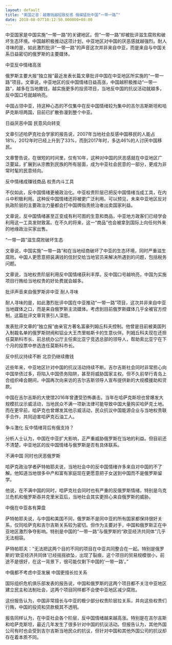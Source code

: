 ```yaml
---
layout: default
title: "美国之音：越撒钱越招致反感 俄媒猛批中国“一带一路”"
date: 2018-08-07T10:12:50.000000+08:00
---
```


中亚国家是中国实施“一带一路”的关键地区。但“一带一路”却被批评滋生腐败和破坏生态环境。中国越积极推动这项计划，中亚地区对中国的厌恶感就越强烈。耐人寻味的是，如此激烈批评“一带一路”的声音这次并非来自中亚，而是来自与中国关系日益密切的俄罗斯的主要媒体。

中亚反中情绪高涨

俄罗斯主要大报“独立报”最近发表长篇文章批评中国在中亚地区所实施的“一带一路”项目。文章说，中亚地区的反中国情绪日益高涨，中国越积极推动“一带一路”，越多在当地撒钱，越实施更多的投资项目，当地反中国的抗议活动就越多，反中国口号就越响亮。

中国占领中亚，持这种心态的不仅集中在反中国情绪较为集中的吉尔吉斯斯坦和哈萨克斯坦两国，目前已扩散弥漫到整个中亚。

日益厌恶中国 民意风向转变

文章引述哈萨克社会学家的报告说，2007年当地社会反感中国移民的人能占18%，2012年时已经上升到了33%，而到2017年时，多达46%的人讨厌中国移民。

文章警告说，在很短的时间里，仅有10年，这种对中国的厌恶感就在中亚地区广泛蔓延，扩展到从宗教到民族的所有层面，成为中亚社会民意的一部分，更成为非常时髦的民意倾向。

反中情绪成赚钱商品 权贵内斗工具

不仅如此，反中国情绪更被政治化。中亚权贵阶层已把反中国情绪当成工具，在内斗中积极利用。这种反中国情绪还将被更广泛利用。可以预见，未来中亚地区反对执政阶层的主要政治力量都会打中国牌指责统治者出卖国家利益。

文章说，反中国情绪甚至正变成有利可图的生意和商品，中亚地方政客们已经学会利用这一工具发财致富。在不久的将来，这一“商品”也会被拿到国际上向任何外来的地缘政治买家出售。

“一带一路”滋生腐败破坏生态

文章说，中国实施“一带一路”和在当地经商破坏了中亚的生态环境，同时严重滋生腐败。中国人更愿意把装满钱的信封交给当地官员来解决所遇到的问题，包括税务问题。

文章说，当地权贵阶层利用反中国情绪获利丰厚。反中国口号越响亮，中国为实施项目行贿给当地权贵的好处费就会越多。

批评声音来自俄罗斯非中亚 耐人寻味

耐人寻味的是，如此激烈批评中国在中亚推动“一带一路”项目，这次并非来自中亚当地媒体之口，而是来自俄罗斯主流媒体。考虑到目前俄罗斯媒体几乎全被官方控制，这篇批评文章背景引人深思。

发表批评文章的“独立报”由亲官方著名富豪列姆丘科夫控制。他曾是目前被美国列入制裁名单的俄罗斯财阀和铝业大王杰里帕斯卡的生意伙伴。列姆丘科夫现在还担任莫斯科市长、前总统办公厅主任索比亚宁竞选总部的领导人，帮助索比亚宁在下个月的投票中参选连任莫斯科市长。

反中抗议持续不断 北京仍继续撒钱

近些年来，中亚地区针对中国的抗议活动持续不断。吉尔吉斯社会同时非常担心向中国举债过多，将陷入中国债务陷阱，甚至将威胁国家主权。但不久前举行青岛上合组织峰会期间，中国再次向来访的吉尔吉斯领导人宣布提供新的大规模援助和贷款。

中国在吉尔吉斯的大使馆2016年曾遭受恐怖袭击。当年在哈萨克斯坦也曾爆发大规模抗议示威活动，当地民众不满一项新法律可能导致中国大量购买哈萨克土地。而在更早前，哈萨克也曾爆发其他示威活动，民众抗议中国能源企业与当地权贵联手合作，共同迫害哈萨克石油工人。

争斗激化 反中情绪背后有俄支持？

分析人士认为，中国在中亚扩大影响，正严重威胁俄罗斯在当地的利益。但目前还不清楚，中亚地区的反中国情绪与俄罗斯是否有具体联系。

不满中国 同时也厌恶俄罗斯

哈萨克政治学者萨特帕耶夫说，当地社会中的反中国情绪许多来自对中国的不了解。他知道当地很多中产和富有家庭现在更愿意把子女送到中国而不是俄罗斯留学。

他说，在不满中国的同时，哈萨克社会同时也有严重的反俄罗斯情绪，特别是乌克兰危机和俄罗斯吞并克里米亚后，当地社会其实更担心来自俄罗斯的威胁。

中俄在中亚各有算盘

萨特帕耶夫说，与中国和美国不同，俄罗斯不是同中亚的所有国家都保持很好关系，仅同哈萨克和吉尔吉斯关系较为密切。但作为主要对手，中国和俄罗斯正在中亚地区激烈争夺影响。特别是中国的“一带一路”与俄罗斯的“欧亚经济共同体”几乎无法相容。

萨特帕耶夫：“无法把这两个目的不同的项目在中亚共同整合在一起。特别是俄罗斯的‘欧亚经济共同体’已经摇摇欲坠，出现了裂痕，这个项目的贸易规模很小，前途不是很好，在这一背景下，很可能仅剩下中国的‘一带一路’。”

中俄都不考虑中亚发展 中国更擅长拉关系

国际组织危机俱乐部发表的报告说，中国和俄罗斯的这两个项目都不关注中亚地区建立民主和法制社会，这两个项目同样都不会使中亚地区减少腐败。

这份报告认为，中国非常擅长与中亚的极少部分权贵阶层拉关系，并向这些权贵们行贿，中国的投资和贷款极其不透明。

报告同样认为，在中亚社会各个阶层，反中国情绪越来越高涨。特别是在吉尔吉斯和哈萨克斯坦，最近几年发生了很多针对中国的抗议活动。但报告认为，其他外国公司有时也会受到吉尔吉斯当地民众的抗议，但针对中国和其他外国公司的抗议却存在着本质不同。

